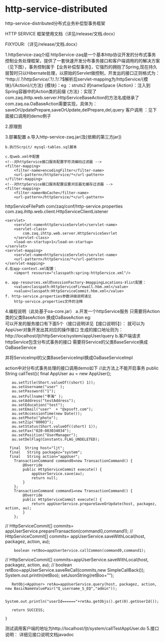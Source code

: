 http-service-distributed
========================

http-service-distributed分布式业务补偿型事务框架

HTTP SERVICE 框架使用文档（详见/release/文档.docx）

FIXYOUR:（详见/release/文档.docx）

1.httpService-zaq介绍
  httpService-zaq是一个基本http协议开发的分布式事务控制业务处理框架，提供了一套快速开发分布事务接口和客户端调用的的解决方案（见下图），事务控制属于【业务补偿型事务】，它强烈的拥抱了Spring,现在持久层暂时只以Hibernate处理，以原始的Servlet做控制，开发出的接口正则格式为：^http://.*?/httpService/.*?/.*?/.*?$解析后servlet-mapping为/httpService/{模块}/{Action}/{方法}
{模块}：eg ：struts2 的nameSpace
{Action}：注入到Spring容器中的Action类的前缀
{方法}：实现了com.zaq.ihttp.web.server.HttpServiceBaseAction的方法名或继承了				com.zaq.oa.OaBaseAction需要实现，具体为：				saveOrUpdatePrepare,saveOrUpdate,delPrepare,del,query
客户调用 ：见下面接口调用的demo例子

2.原理图
 

3.部署配置
 	a.导入http-service-zaq.jar(及[依赖的第三方jar])

	b.执行Scrpit/ mysql-tables.sql脚本

 	c.在web.xml中配置
	<!--对httpService接口服务配置字符流编码过滤器 -->
	<filter-mapping>
		<filter-name>encodingFilter</filter-name>
		<url-pattern>/httpService/*</url-pattern>
	</filter-mapping>
	<!--对httpService接口服务配置设置浏览器无缓存过滤器 -->
	<filter-mapping>  
        <filter-name>NoCache</filter-name>  
        <url-pattern>/httpService/*</url-pattern>  
   </filter-mapping> 
<!--配置客户端调用httpService接口服务配置文件的路径-->
   <context-param>
        <param-name>httpServiceFilePath</param-name>
    <!-- 实现开发时调用客户端的配置信息，详情见http-service.properties 的注释内容-->    			<param-value>com/zaq/conf/http-service.properties</param-value>
   </context-param>
<!--客户端调用初始化监听器 -->
	<listener>
	<listener-class>com.zaq.ihttp.web.client.HttpServiceClientListener</listener-class>
	</listener>
<!--httpService接口服务servlet-->

	<servlet>
		<servlet-name>httpServiceServlet</servlet-name>
		<servlet-class>
			com.zaq.ihttp.web.server.HttpServiceSevrlet
		</servlet-class>
		<load-on-startup>1</load-on-startup>
	</servlet>
	<servlet-mapping>
		<servlet-name>httpServiceServlet</servlet-name>
		<url-pattern>/httpService/*</url-pattern>
	</servlet-mapping>
	d.在app-context.xml配置：
   		<import resource="classpath:spring-httpService.xml"/>

	e. app-resources.xml的sessionFactory-》mappingLocations-》list配置：
  	  	<value>classpath:HttpServiceFirewall.hbm.xml</value>
   	 	<value>classpath:HttpServiceCommit.hbm.xml</value>
	f. http-service.properties参数详细说明请见
		http-service.properties文件的注释
4.编程说明（此处基于oa-core.jar）
 a.开发一个httpService服务
	只需要将Action类的父类BaseAction 换成OaBaseAction<T> 
	eg:  
可以开发的服务接口有下面5个（接口说明详见【接口说明5】）： 
就可以为AppUser对象开发出其对应的操作接口
	生成的接口地址则为：http://localhost/ljt/httpService/system/appUser/query
b.客户端请求httpService包含分布式事务的接口
	需要将Service的父类BaseService换成OaBaseService
 
 并将ServiceImpl的父类BaseServiceImpl换成OaBaseServiceImpl
 

action中对分布式事务处理的接口调用demo如下
	//此方法上不能开启事务
	public String callTest(){
		final   AppUser au = new AppUser();
       
       au.setTitle(Short.valueOf((short) 1));
       au.setUsername("user" );
       au.setPassword("1");
       au.setFullname("李海" );
       au.setAddress("testAddress");
       au.setEducation("test");
       au.setEmail("user"  + "@xpsoft.com");
       au.setAccessionTime(new Date());
       au.setPhoto("photo");
       au.setZip("00003");
       au.setStatus(Short.valueOf((short) 1));
       au.setFax("020-003034034");
       au.setPosition("UserManager");
       au.setDelFlag(Constants.FLAG_UNDELETED);
       
      final  String host="ljt";
      final   String packagez="system";
      final   String action="appUser";
		TransactionCommand command0=new TransactionCommand() {
			@Override
			public HttpServiceCommit execute() {
				appUserService.save(au);
				return null;
			}
		};
		TransactionCommand command1=new TransactionCommand() {
			@Override
			public HttpServiceCommit execute() {
				return appUserService.prepareSaveOrUpdate(host, packagez, action, au);
			}
		};       
       
//	   HttpServiceCommit[] commits= appUserService.prepareTransaction(command0,command1);
//		   HttpServiceCommit[] commits= appUserService.saveWithLocal(host, packagez, action, au);

		boolean retBoo=appUserService.callCommon(command0,command1);
//		HttpServiceCommit[] commits=appUserService.saveWithLocal(host, packagez, action, au);
//		 boolean retBoo=appUserService.saveReCall(commits,new SimpleCallBack());
	   System.out.println(retBoo);
	   setJsonString(retBoo+"");
	   
	   RetObj<AppUser> retAu=appUserService.query(host, packagez, action, new BasicNameValuePair("Q_username_S_EQ","admin"));
	   
	   System.out.println("userId======"+retAu.getObjs().get(0).getUserId());
	   
	   return SUCCESS;
			   
	}

测试调用客户端的地址为http://localhost/ljt/system/callTestAppUser.do
5.接口说明：
详细见接口说明文档javadoc
